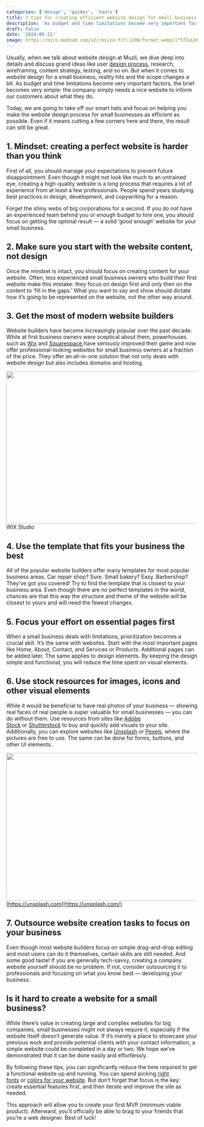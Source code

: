 ```yaml
---
categories: ['design', 'guides', 'tools']
title: 7 tips for creating efficient website design for small business (no skills needed)
description: 'As budget and time limitations become very important factors, the brief becomes very simple: the company simply needs a nice website to inform our customers about what they do.'
draft: False
date: '2024-06-21'
image: https://miro.medium.com/v2/resize:fit:1100/format:webp/1*57IaLb0JCbwTpDA4lvCwLA.png
---
```



Usually, when we talk about website design at Muzli, we dive deep into details and discuss grand ideas like user [design process](https://muz.li/blog/design-process-thinking), research, wireframing, content strategy, testing, and so on. But when it comes to website design for a small business, reality hits and the scope changes a bit. As budget and time limitations become very important factors, the brief becomes very simple: the company simply needs a nice website to inform our customers about what they do.

Today, we are going to take off our smart hats and focus on helping you make the website design process for small businesses as efficient as possible. Even if it means cutting a few corners here and there, the result can still be great.

## 1. Mindset: creating a perfect website is harder than you think

First of all, you should manage your expectations to prevent future disappointment. Even though it might not look like much to an untrained eye, creating a high-quality website is a long process that requires a lot of experience from at least a few professionals. People spend years studying best practices in design, development, and copywriting for a reason.

Forget the shiny webs of big corporations for a second. If you do not have an experienced team behind you or enough budget to hire one, you should focus on getting the optimal result — a solid ‘good enough’ website for your small business.

## 2. Make sure you start with the website content, not design

Once the mindset is intact, you should focus on creating content for your website. Often, less experienced small business owners who build their first website make this mistake: they focus on design first and only then on the content to ‘fill in the gaps.’ What you want to say and show should dictate how it’s going to be represented on the website, not the other way around.

## 3. Get the most of modern website builders

Website builders have become increasingly popular over the past decade. While at first business owners were sceptical about them, powerhouses such as [Wix](https://www.wix.com/) and [Squarespace ](https://www.squarespace.com/)have seriously improved their game and now offer professional-looking websites for small business owners at a fraction of the price. They offer an all-in-one solution that not only deals with website design but also includes domains and hosting.

[<img height="401" width="1200" class="wideImg" src="https://miro.medium.com/v2/resize:fit:1200/0*WdreJJ8R6bHk1cTu.png" />](https://www.wix.com/studio)WIX Studio

## 4. Use the template that fits your business the best

All of the popular website builders offer many templates for most popular business areas. Car repair shop? Sure. Small bakery? Easy. Barbershop? They’ve got you covered! Try to find the template that is closest to your business area. Even though there are no perfect templates in the world, chances are that this way the structure and theme of the website will be closest to yours and will need the fewest changes.

## 5. Focus your effort on essential pages first

When a small business deals with limitations, prioritization becomes a crucial skill. It’s the same with websites. Start with the most important pages like Home, About, Contact, and Services or Products. Additional pages can be added later. The same applies to design elements. By keeping the design simple and functional, you will reduce the time spent on visual elements.

## 6. Use stock resources for images, icons and other visual elements

While it would be beneficial to have real photos of your business — showing real faces of real people is super valuable for small businesses — you can do without them. Use resources from sites like [Adobe Stock](https://stock.adobe.com/) or [Shutterstock](https://www.shutterstock.com/) to buy and quickly add visuals to your site. Additionally, you can explore websites like [Unsplash](https://unsplash.com/) or [Pexels](http://pexels.com/), where the pictures are free to use. The same can be done for forms, buttons, and other UI elements.

[<img height="389" width="1200" class="wideImg" src="https://miro.medium.com/v2/resize:fit:1200/1*7HnXnB_-1qyKmWCNoULIKQ.png" />](https://unsplash.com/)[https://unsplash.com](https://unsplash.com/)

## 7. Outsource website creation tasks to focus on your business

Even though most website builders focus on simple drag-and-drop editing and most users can do it themselves, certain skills are still needed. And some good taste! If you are generally tech-savvy, creating a company website yourself should be no problem. If not, consider outsourcing it to professionals and focusing on what you know best — developing your business.

## Is it hard to create a website for a small business?

While there’s value in creating large and complex websites for big companies, small businesses might not always require it, especially if the website itself doesn’t generate value. If it’s merely a place to showcase your previous work and provide potential clients with your contact information, a simple website could be completed in a day or two. We hope we’ve demonstrated that it can be done easily and effortlessly.

By following these tips, you can significantly reduce the time required to get a functional website up and running. You can spend picking [right fonts](https://muz.li/blog/30-great-free-fonts-for-2024) or [colors for your website](https://muz.li/blog/the-ultimate-guide-to-choosing-the-right-colors-for-your-project). But don’t forget that focus is the key: create essential features first, and then iterate and improve the site as needed.

This approach will allow you to create your first MVP (minimum viable product). Afterward, you’ll officially be able to brag to your friends that you’re a web designer. Best of luck!